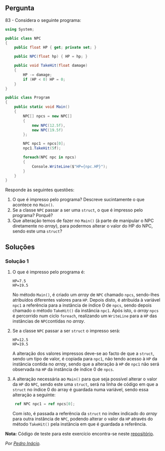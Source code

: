 ## Pergunta

83 - Considera o seguinte programa:

```cs
using System;

public class NPC
{
    public float HP { get; private set; }

    public NPC(float hp) { HP = hp; }

    public void TakeHit(float damage)
    {
        HP -= damage;
        if (HP < 0) HP = 0;
    }
}

public class Program
{
    public static void Main()
    {
        NPC[] npcs = new NPC[]
        {
            new NPC(12.5f),
            new NPC(19.5f)
        };

        NPC npc1 = npcs[0];
        npc1.TakeHit(5f);

        foreach(NPC npc in npcs)
        {
            Console.WriteLine($"HP={npc.HP}");
        }
    }
}
```

Responde às seguintes questões:

1. O que é impresso pelo programa? Descreve sucintamente o que acontece no
`Main()`.
2. Se a classe `NPC` passar a ser uma `struct`, o que é impresso pelo programa?
Porquê?
3. Que alteração temos de fazer no `Main()` (à parte de manipular o NPC
diretamente no _array_), para podermos alterar o valor do HP do NPC, sendo este
uma `struct`?

## Soluções

### Solução 1

1. O que é impresso pelo programa é:

   ```
   HP=7.5
   HP=19.5
   ```

   No método `Main()`, é criado um _array_ de `NPC` chamado `npcs`, sendo-lhes
   atribuídos diferentes valores para `HP`. Depois disto, é atribuída à
   variável `npc1` a referência para a instância de índice 0 de `npcs`,
   sendo depois chamado o método `TakeHit()` da instância `npc1`. Após isto, o
   _array_ `npcs` é percorrido num ciclo `foreach`, realizando um `WriteLine`
   para a `HP` das instâncias de `NPC`contidas no _array_.

2. Se a classe `NPC` passar a ser `struct` o impresso será:

   ```
   HP=12.5
   HP=19.5
   ```

   A alteração dos valores impressos deve-se ao facto de que a `struct`, sendo
   um tipo de valor, é copiada para `npc1`, não tendo acesso à `HP` da
   instância contida no _array_, sendo que a alteração à `HP` de `npc1` não
   será observada na `HP` da instância de índice 0 de `npcs`.

3. A alteração necessária ao `Main()` para que seja possível alterar o valor
   da `HP` do `NPC`, sendo este uma `struct`, será na linha de código em que
   a `struct` no índice 0 do array é guardada numa variável, sendo essa
   alteração a seguinte:

   ```cs
    ref NPC npc1 = ref npcs[0];
   ```

   Com isto, é passada a referência da `struct` no index indicado do _array_
   para outra instância de `NPC`, podendo alterar o valor da `HP` através
   do método `TakeHit()` pela instância em que é guardada a referência.

**Nota:** Código de teste para este exercício encontra-se neste
[repositório](https://github.com/PmaiWoW/GitHub-Exercises).

*Por [Pedro Inácio](https://github.com/PmaiWoW).*
